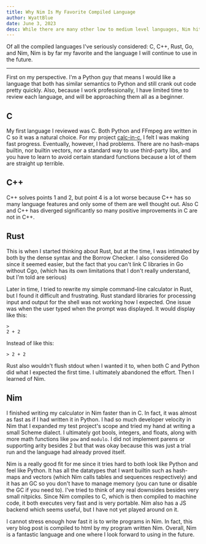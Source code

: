 ```yaml
---
title: Why Nim Is My Favorite Compiled Language 
author: WyattBlue
date: June 3, 2023
desc: While there are many other low to medium level languages, Nim hits all the sweet spots for me.
---
```


Of all the compiled languages I've seriously considered: C, C++, Rust, Go, and Nim, Nim is by far my favorite and the language I will continue to use in the future. 

---
First on my perspective. I'm a Python guy that means I would like a language that both has similar semantics to Python and still crank out code pretty quickly. Also, because I work professionally, I have limited time to review each language, and will be approaching them all as a beginner.

## C
My first language I reviewed was C. Both Python and FFmpeg are written in C so it was a natural choice. For my project [calc-in-c](https://github.com/WyattBlue/calc-in-c), I felt I was making fast progress. Eventually, however, I had problems. There are no hash-maps builtin, nor builtin vectors, nor a standard way to use third-party libs, and you have to learn to avoid certain standard functions because a lot of them are straight up terrible. 

## C++
C++ solves points 1 and 2, but point 4 is a lot worse because C++ has so many language features and only some of them are well thought out. Also C and C++ has diverged significantly so many positive improvements in C are not in C++.

## Rust
This is when I started thinking about Rust, but at the time, I was intimated by both by the dense syntax and the Borrow Checker. I also considered Go since it seemed easier, but the fact that you can't link C libraries in Go without Cgo, (which has its own limitations that I don't really understand, but I'm told are serious)

Later in time, I tried to rewrite my simple command-line calculator in Rust, but I found it difficult and frustrating. Rust standard libraries for processing input and output for the shell was not working how I expected. One issue was when the user typed when the prompt was displayed. It would display like this:

```
>
2 + 2
```

Instead of like this:

```
> 2 + 2
```

Rust also wouldn't flush stdout when I wanted it to, when both C and Python did what I expected the first time. I ultimately abandoned the effort. Then I learned of Nim.

## Nim
I finished writing my calculator in Nim faster than in C. In fact, it was almost as fast as if I had written it in Python. I had so much developer velocity in Nim that I expanded my test project's scope and tried my hand at writing a small Scheme dialect. I ultimately got bools, integers, and floats, along with more math functions like `pow` and `modulo`. I did not implement parens or supporting arity besides 2 but that was okay because this was just a trial run and the language had already proved itself.

Nim is a really good fit for me since it tries hard to both look like Python and feel like Python. It has all the datatypes that I want builtin such as hash-maps and vectors (which Nim calls tables and sequences respectively) and it has an GC so you don't have to manage memory (you can tune or disable the GC if you need to). I've tried to think of any real downsides besides very small nitpicks. Since Nim compiles to C, which is then compiled to machine code, it both executes very fast and is very portable. Nim also has a JS backend which seems useful, but I have not yet played around on it. 

I cannot stress enough how fast it is to write programs in Nim. In fact, this very blog post is compiled to html by my program written Nim. Overall, Nim is a fantastic language and one where I look forward to using in the future.

